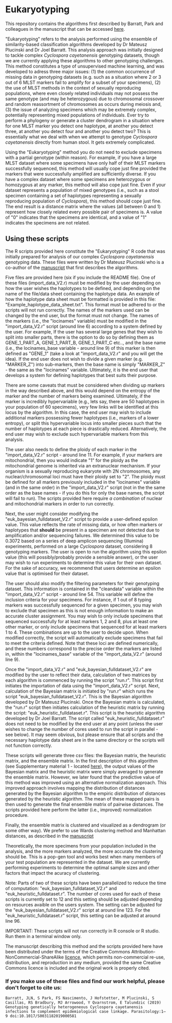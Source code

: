 # Eukaryotyping
This repository contains the algorithms first described by Barratt, Park and colleagues in the manuscript that can be accessed [here](https://doi.org/10.1017/S0031182019000581).

"Eukaryotyping" refers to the analysis performed using the ensemble of similarity-based classification algorithms developed by Dr Mateusz Plucinski and Dr Joel Barratt. This analysis approach was initially designed to tackle complex *Cyclospora cayetanensis* genotyping datasets, though we are currently applying these algorithms to other genotyping challenges. This method constitutes a type of unsupervised machine learning, and was developed to adress three major issues: (1) the common occurrence of missing data in genotyping datasets (e.g. such as a situation where 2 or 3 out of 6 MLST markers fail to amplify for a subset of your specimens), (2) the use of MLST methods in the context of sexually reproducing populations, where even closely related individuals may not possess the same genotype (and may be heterozygous) due to chromosomal crossover and random reassortment of chromosomes as occurs during meiosis and, (3) the issue of analyzing specimens which may be extremely complex, potentially representing mixed populations of individuals. Ever try to perform a phylogeny or generate a cluster dendrogram in a situation where for one MLST marker you detect one haplotype, at another you detect three, at another you detect four and another you detect two? This is essentially what we deal with when we attempt to genotype *Cyclospora cayetanensis* directly from human stool. It gets extremely complicated.

Using the "Eukaryotyping" method you do not need to exclude specimens with a partial genotype (within reason). For example, if you have a large MLST dataset where some specimens have only half of their MLST markers successfully sequenced, this method will usually cope just fine provided the markers that were successfully amplified are sufficiently diverse. If you have a complex dataset where some specimens are heterozygous or homozygous at any marker, this method will also cope just fine. Even if your dataset represents a population of mixed genotypes (i.e., such as a stool specimen containing a set of haplotypes representing a sexually reproducing population of *Cyclospora*), this method should cope just fine. The end result is a distance matrix where the values (all between 0 and 1) represent how closely related every possible pair of specimens is. A value of "0" indicates that the specimens are identical, and a value of "1" indicates the specimens are not related.

## Using these scripts
The R scripts provided here constitute the "Eukaryotyping" R code that was initially prepared for analysis of our complex *Cyclospora cayetanensis* genotyping data. These files were written by Dr Mateusz Plucinski who is a co-author of the [manuscript](https://doi.org/10.1017/S0031182019000581) that first describes the algorithms.

Five files are provided here (six if you include the README file). One of these files (import_data_V2.r) must be modified by the user depending on how the user wishes the haplotypes to be defined, and depending on the name of the file/data sheet containing the haplotype data. An example of how the haplotype data sheet must be formatted is provided in this file: "Example_haplotype_data_sheet.txt". This format must be adhered to or the scripts will not run correctly. The names of the markers used can be changed by the end user, but the format must not change. The names of the markers (i.e., the "locinames" variable) must be modified in the "import_data_V2.r" script (around line 6) according to a system defined by the user. For example, If the user has several large genes that they wish to split into smaller parts, there is the option to do so by defining them as GENE_1_PART_A, GENE_1_PART_B, GENE_1_PART_C etc.., and the base name (i.e., the locinames_base variable - around line 9) of this marker is then defined as "GENE_1" (take a look at "import_data_V2.r" and you will get the idea). If the end user does not wish to divide a given marker (e.g. "MARKER_Z") into sub-markers, then the base name is simply "MARKER_Z" - the same as the "locinames" variable. Ultimately, it is the end user that develops a system for defining haplotypes that best suits their purpose.

There are some caveats that must be considered when dividing up markers in the way described above, and this would depend on the entropy of the marker and the number of markers being examined. Ultimately, if the marker is incredibly hypervariable (e.g., lets say, there are 50 haplotypes in your population of 60 specimens), very few links will be identified at this locus by the algorithm. In this case, the end user may wish to include additional markers possessing fewer haplotypes (i.e., markers of a lower entropy), or split this hypervariable locus into smaller pieces such that the number of haplotypes at each piece is drastically reduced. Alternatively, the end user may wish to exclude such hypervariable markers from this analysis.

The user also needs to define the ploidy of each marker in the "import_data_V2.r" script - around line 11. For example, if your markers are mitochondrial, then you would indicate "1" for the ploidy as the mitochondrial genome is inherited via an extranuclear mechanism. If your organism is a sexually reproducing eukaryote with 2N chromosomes, any nuclear/chromosomal loci must have their ploidy set to "2". The ploidy must be defined for all markers previously included in the "locinames" variable (and in the same order) in the "import_data_V2.r" script (not in the the same order as the base names - if you do this for only the base names, the script will fail to run). The scripts provided here require *a combination* of nuclear and mitochondrial markers in order to run correctly.

Next, the user might consider modifying the "euk_bayesian_fulldataset_V2.r" script to provide a user-defined epsilon value. This value reflects the rate of missing data, or how often markers or haplotypes that **should** be present in a specimen are not detected due to amplification and/or sequencing failures. We determined this value to be 0.3072 based on a series of deep amplicon sequencing (Illumina) experiments, performed on a large *Cyclospora* dataset, considering 8 genotyping markers. The user is open to run the algorithm using this epsilon value (this will possibly/probably provide a sensible answer), or the user may wish to run experiments to determine this value for their own dataset. For the sake of accuracy, we recommend that users determine an epsilon value that is optimised for their dataset.

The user should also modify the filtering parameters for their genotyping dataset. This information is contained in the "cleandata" variable within the "import_data_V2.r" script - around line 54. This variable will define the inclusion criteria for your specimens. For instance, if 1 out of 8 typing markers was successfully sequenced for a given specimen, you may wish to exclude that specimen as this is not enough information to make an accurate cluster assignment. You may wish to only include specimens that sequenced successfully for at least markers 1, 2 and 8, plus at least one other marker, or only include specimens that sequenced for at least markers 1 to 4. These combinations are up to the user to decide upon. When modified correctly, the script will automatically exclude specimens that fail to meet the criteria defined. Note that these loci are defined numerically, and these numbers correspond to the precise order the markers are listed in, within the "locinames_base" variable of the "import_data_V2.r" (around line 9).

Once the "import_data_V2.r" and  "euk_bayesian_fulldataset_V2.r" are modified by the user to reflect their data, calculation of two matrices by each algorithm is commenced by running the script "run.r". This script first initiates the importation of data using the "import_data_V2.r" script. Next, calculation of the Bayesian matrix is initiated by "run.r" which runs the script "euk_bayesian_fulldataset_V2.r". This is the Bayesian algorithm developed by Dr Mateusz Plucinski. Once the Bayesian matrix is calculated, the "run.r" script then initiates calculation of the heuristic matrix by running the script:  "euk_heuristic_fulldataset.r". This script is the heuristic algorithm developed by Dr Joel Barratt. The script called "euk_heuristic_fulldataset.r" does not need to be modified by the end user at any point (unless the user wishes to change the number of cores used to run the script in parallel - see below). It may seem obvious, but please ensure that all scripts and the necessary haplotype data sheet are in the same directory or the scripts will not function correctly.

These scripts will generate three csv files: the Bayesian matrix, the heuristic matrix, and the ensemble matrix. In the first description of this algorithm (see Supplementary material 1 - located [here](https://www.cambridge.org/core/journals/parasitology/article/genotyping-genetically-heterogeneous-cyclospora-cayetanensis-infections-to-complement-epidemiological-case-linkage/0C51FBFFB172DF50357C1D171E9B8657#fndtn-supplementary-materials)), the output values of the Bayesian matrix and the heuristic matrix were simply averaged to generate the ensemble matrix. However, we later found that the predictive value of this method was improved using an alternative normalization approach. This improved approach involves mapping the distribution of distances generated by the Bayesian algorithm to the empiric distribution of distances generated by the heuristic algorithm. The mean of these mapped pairs is then used to generate the final ensemble matrix of pairwise distances. The scripts provided here perform the latter (i.e., improved) normalization procedure.

Finally, the ensemble matrix is clustered and visualized as a dendrogram (or some other way). We prefer to use Wards clustering method and Manhattan distances, as described in the [manuscript](https://doi.org/10.1017/S0031182019000581)

Theoretically, the more specimens from your population included in the analysis, and the more markers analyzed, the more accurate the clustering should be. This is a pop-gen tool and works best when many members of your test population are represented in the dataset. We are currently performing experiments to determine the optimal sample sizes and other factors that impact the acuracy of clustering.

Note: Parts of two of these scripts have been parallelized to reduce the time of computation: "euk_bayesian_fulldataset_V2.r" and "euk_heuristic_fulldataset.r". The number of cores used for each of these scripts is currently set to 12 and this setting should be adjusted depending on resources avaible on the users system. The setting can be adjusted for the "euk_bayesian_fulldataset_V2.r" script at around line 123. For the "euk_heuristic_fulldataset.r" script, this setting can be adjusted at around line 96.

IMPORTANT: These scripts will not run correctly in R console or R studio. Run them in a terminal window only.

The manuscript describing this method and the scripts provided here have been distributed under the terms of the Creative Commons Attribution-NonCommercial-ShareAlike [licence](http://creativecommons.org/licenses/by-nc-sa/4.0/), which permits non-commercial re-use, distribution, and reproduction in any medium, provided the same Creative Commons licence is included and the original work is properly cited.

### If you make use of these files and find our work helpful, please don't forget to cite us:

```Barratt, JLN, S Park, FS Nascimento, J Hofstetter, M Plucinski, S Casillas, RS Bradbury, MJ Arrowood, Y Qvarnstrom, E Talundzic (2019) Genotyping genetically heterogeneous Cyclospora cayetanensis infections to complement epidemiological case linkage. Parasitology:1–9 doi:10.1017/S0031182019000581```
